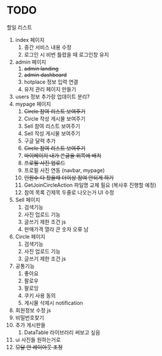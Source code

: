 # TODO

할일 리스트

1. index 페이지
   1. 중간 서비스 내용 수정
   2. 로그인 시 비번 틀렸을 때 로그인창 유지
2. admin 페이지
   1. ~~admin landing~~
   2. ~~admin dashboard~~
   3. hotplace 정보 입력 연결
   4. 유저 관리 페이지 만들기
3. users 정보 추가랑 업데이트 분리?
4. mypage 페이지
   1. ~~Circle 참여 리스트 보여주기~~
   2. Circle 작성 게시물 보여주기
   3. Sell 참여 리스트 보여주기
   4. Sell 작성 게시물 보여주기
   5. 구글 달력 추가
   6. ~~Circle 참여 리스트 보여주기~~
   7. ~~마이페이지 내가 쓴글을 위쪽에 배치~~
   8. ~~프로필 사진 업로드~~
   9. 프로필 사진 연동 (navbar, mypage)
   10. ~~인원수 다 찼을때 더이상 참여 안되게 하기~~
   11. GetJoinCircleAction 파일명 교체 필요 (복사후 진행할 예정)
   12. 참여 목록 긴제목 두줄로 나오는거 UI 수정
5. Sell 페이지
   1. 검색기능
   2. 사진 업로드 기능
   3. 글쓰기 제한 조건 js
   4. 판매가격 열라 큰 숫자 오류 남
6. Circle 페이지
   1. 검색기능
   2. 사진 업로드 기능
   3. 글쓰기 제한 조건 js
7. 공통기능
   1. 좋아요
   2. 팔로우
   3. 팔로잉
   4. 쿠키 사용 동의
   5. 게시물 삭제시 notification
8. 회원정보 수정 js
9. 비밀번호찾기
10. 추가 게시판들
    1. DataTable 라이브러리 써보고 싶음
11. ui 사진들 원하는거로
12. ~~모달 안 레이아웃 조정~~

